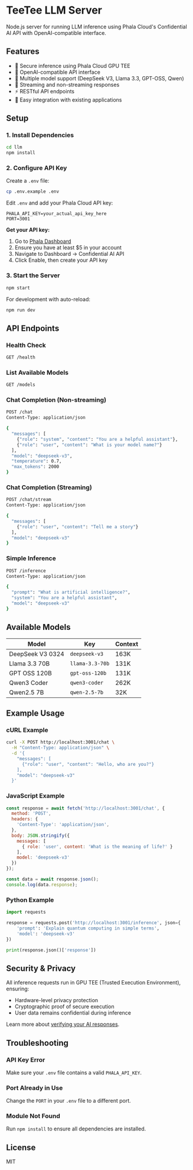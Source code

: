 # TeeTee LLM Server

Node.js server for running LLM inference using Phala Cloud's Confidential AI API with OpenAI-compatible interface.

## Features

- 🔐 Secure inference using Phala Cloud GPU TEE
- 🚀 OpenAI-compatible API interface
- 📡 Multiple model support (DeepSeek V3, Llama 3.3, GPT-OSS, Qwen)
- 🌊 Streaming and non-streaming responses
- ⚡ RESTful API endpoints
- 🔄 Easy integration with existing applications

## Setup

### 1. Install Dependencies

```bash
cd llm
npm install
```

### 2. Configure API Key

Create a `.env` file:

```bash
cp .env.example .env
```

Edit `.env` and add your Phala Cloud API key:

```
PHALA_API_KEY=your_actual_api_key_here
PORT=3001
```

**Get your API key:**
1. Go to [Phala Dashboard](https://dashboard.phala.network)
2. Ensure you have at least $5 in your account
3. Navigate to Dashboard → Confidential AI API
4. Click Enable, then create your API key

### 3. Start the Server

```bash
npm start
```

For development with auto-reload:

```bash
npm run dev
```

## API Endpoints

### Health Check
```bash
GET /health
```

### List Available Models
```bash
GET /models
```

### Chat Completion (Non-streaming)
```bash
POST /chat
Content-Type: application/json

{
  "messages": [
    {"role": "system", "content": "You are a helpful assistant"},
    {"role": "user", "content": "What is your model name?"}
  ],
  "model": "deepseek-v3",
  "temperature": 0.7,
  "max_tokens": 2000
}
```

### Chat Completion (Streaming)
```bash
POST /chat/stream
Content-Type: application/json

{
  "messages": [
    {"role": "user", "content": "Tell me a story"}
  ],
  "model": "deepseek-v3"
}
```

### Simple Inference
```bash
POST /inference
Content-Type: application/json

{
  "prompt": "What is artificial intelligence?",
  "system": "You are a helpful assistant",
  "model": "deepseek-v3"
}
```

## Available Models

| Model | Key | Context |
|-------|-----|---------|
| DeepSeek V3 0324 | `deepseek-v3` | 163K |
| Llama 3.3 70B | `llama-3.3-70b` | 131K |
| GPT OSS 120B | `gpt-oss-120b` | 131K |
| Qwen3 Coder | `qwen3-coder` | 262K |
| Qwen2.5 7B | `qwen-2.5-7b` | 32K |

## Example Usage

### cURL Example

```bash
curl -X POST http://localhost:3001/chat \
  -H "Content-Type: application/json" \
  -d '{
    "messages": [
      {"role": "user", "content": "Hello, who are you?"}
    ],
    "model": "deepseek-v3"
  }'
```

### JavaScript Example

```javascript
const response = await fetch('http://localhost:3001/chat', {
  method: 'POST',
  headers: {
    'Content-Type': 'application/json',
  },
  body: JSON.stringify({
    messages: [
      { role: 'user', content: 'What is the meaning of life?' }
    ],
    model: 'deepseek-v3'
  })
});

const data = await response.json();
console.log(data.response);
```

### Python Example

```python
import requests

response = requests.post('http://localhost:3001/inference', json={
    'prompt': 'Explain quantum computing in simple terms',
    'model': 'deepseek-v3'
})

print(response.json()['response'])
```

## Security & Privacy

All inference requests run in GPU TEE (Trusted Execution Environment), ensuring:
- Hardware-level privacy protection
- Cryptographic proof of secure execution
- User data remains confidential during inference

Learn more about [verifying your AI responses](https://docs.phala.network/ai-agent-contract/getting-started/verify).

## Troubleshooting

### API Key Error
Make sure your `.env` file contains a valid `PHALA_API_KEY`.

### Port Already in Use
Change the `PORT` in your `.env` file to a different port.

### Module Not Found
Run `npm install` to ensure all dependencies are installed.

## License

MIT

